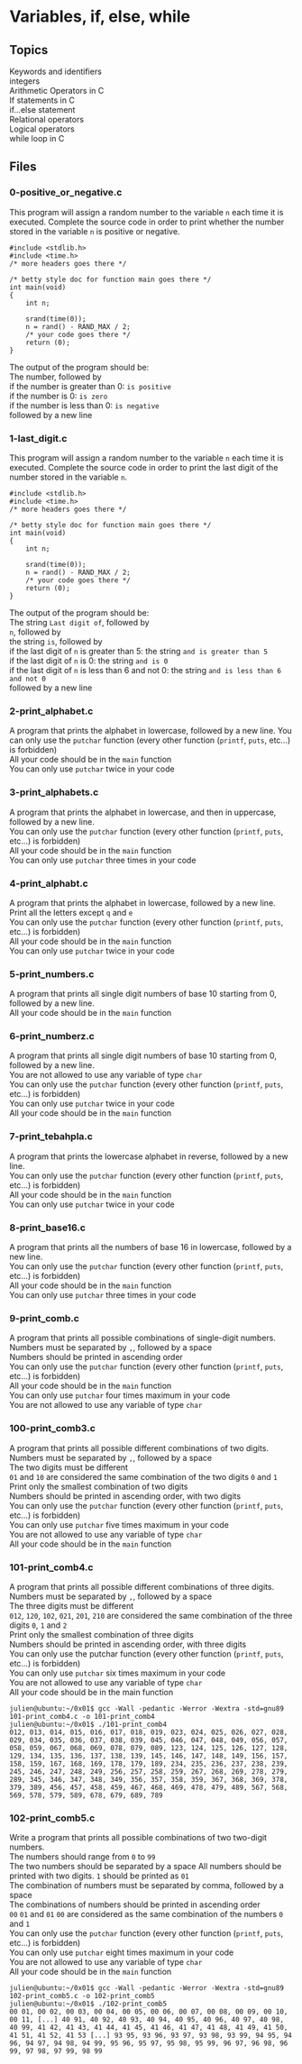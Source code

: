 # Variables, if, else, while

## Topics
Keywords and identifiers  
integers  
Arithmetic Operators in C  
If statements in C  
if…else statement  
Relational operators  
Logical operators  
while loop in C  

## Files
### 0-positive_or_negative.c
This program will assign a random number to the variable `n` each time it is executed. Complete the source code in order to print whether the number stored in the variable `n` is positive or negative.  
```
#include <stdlib.h>
#include <time.h>
/* more headers goes there */

/* betty style doc for function main goes there */
int main(void)
{
	int n;

	srand(time(0));
	n = rand() - RAND_MAX / 2;
	/* your code goes there */
	return (0);
}
```
The output of the program should be:  
The number, followed by  
if the number is greater than 0: `is positive`  
if the number is 0: `is zero`  
if the number is less than 0: `is negative`  
followed by a new line  
### 1-last_digit.c
This program will assign a random number to the variable `n` each time it is executed. Complete the source code in order to print the last digit of the number stored in the variable `n`.  
```
#include <stdlib.h>
#include <time.h>
/* more headers goes there */

/* betty style doc for function main goes there */
int main(void)
{
	int n;

	srand(time(0));
	n = rand() - RAND_MAX / 2;
	/* your code goes there */
	return (0);
}
```
The output of the program should be:  
The string `Last digit of`, followed by  
`n`, followed by  
the string `is`, followed by  
if the last digit of `n` is greater than 5: the string `and is greater than 5`  
if the last digit of `n` is 0: the string `and is 0`  
if the last digit of `n` is less than 6 and not 0: the string `and is less than 6 and not 0`  
followed by a new line
### 2-print_alphabet.c
A program that prints the alphabet in lowercase, followed by a new line.
You can only use the `putchar` function (every other function (`printf`, `puts`, etc…) is forbidden)  
All your code should be in the `main` function  
You can only use `putchar` twice in your code  
### 3-print_alphabets.c
A program that prints the alphabet in lowercase, and then in uppercase, followed by a new line.  
You can only use the `putchar` function (every other function (`printf`, `puts`, etc…) is forbidden)  
All your code should be in the `main` function  
You can only use `putchar` three times in your code
### 4-print_alphabt.c
A program that prints the alphabet in lowercase, followed by a new line.  
Print all the letters except `q` and `e`  
You can only use the `putchar` function (every other function (`printf`, `puts`, etc…) is forbidden)  
All your code should be in the `main` function  
You can only use `putchar` twice in your code
### 5-print_numbers.c
A program that prints all single digit numbers of base 10 starting from 0, followed by a new line.  
All your code should be in the `main` function
### 6-print_numberz.c
A program that prints all single digit numbers of base 10 starting from 0, followed by a new line.  
You are not allowed to use any variable of type `char`  
You can only use the `putchar` function (every other function (`printf`, `puts`, etc…) is forbidden)  
You can only use `putchar` twice in your code  
All your code should be in the `main` function
### 7-print_tebahpla.c
A program that prints the lowercase alphabet in reverse, followed by a new line.  
You can only use the `putchar` function (every other function (`printf`, `puts`, etc…) is forbidden)  
All your code should be in the `main` function  
You can only use `putchar` twice in your code
### 8-print_base16.c
A program that prints all the numbers of base 16 in lowercase, followed by a new line.  
You can only use the `putchar` function (every other function (`printf`, `puts`, etc…) is forbidden)  
All your code should be in the `main` function  
You can only use `putchar` three times in your code
### 9-print_comb.c
A program that prints all possible combinations of single-digit numbers.  
Numbers must be separated by `,`, followed by a space  
Numbers should be printed in ascending order  
You can only use the `putchar` function (every other function (`printf`, `puts`, etc…) is forbidden)  
All your code should be in the `main` function  
You can only use `putchar` four times maximum in your code  
You are not allowed to use any variable of type `char`
### 100-print_comb3.c
A program that prints all possible different combinations of two digits.  
Numbers must be separated by `,`, followed by a space  
The two digits must be different  
`01` and `10` are considered the same combination of the two digits `0` and `1`  
Print only the smallest combination of two digits  
Numbers should be printed in ascending order, with two digits  
You can only use the `putchar` function (every other function (`printf`, `puts`, etc…) is forbidden)  
You can only use `putchar` five times maximum in your code  
You are not allowed to use any variable of type `char`  
All your code should be in the `main` function  
### 101-print_comb4.c
A program that prints all possible different combinations of three digits.  
Numbers must be separated by `,`, followed by a space  
The three digits must be different  
`012`, `120`, `102`, `021`, `201`, `210` are considered the same combination of the three digits `0`, `1` and `2`  
Print only the smallest combination of three digits  
Numbers should be printed in ascending order, with three digits  
You can only use the putchar function (every other function (`printf`, `puts`, etc…) is forbidden)  
You can only use `putchar` six times maximum in your code  
You are not allowed to use any variable of type `char`  
All your code should be in the main function  
```
julien@ubuntu:~/0x01$ gcc -Wall -pedantic -Werror -Wextra -std=gnu89 101-print_comb4.c -o 101-print_comb4
julien@ubuntu:~/0x01$ ./101-print_comb4
012, 013, 014, 015, 016, 017, 018, 019, 023, 024, 025, 026, 027, 028, 029, 034, 035, 036, 037, 038, 039, 045, 046, 047, 048, 049, 056, 057, 058, 059, 067, 068, 069, 078, 079, 089, 123, 124, 125, 126, 127, 128, 129, 134, 135, 136, 137, 138, 139, 145, 146, 147, 148, 149, 156, 157, 158, 159, 167, 168, 169, 178, 179, 189, 234, 235, 236, 237, 238, 239, 245, 246, 247, 248, 249, 256, 257, 258, 259, 267, 268, 269, 278, 279, 289, 345, 346, 347, 348, 349, 356, 357, 358, 359, 367, 368, 369, 378, 379, 389, 456, 457, 458, 459, 467, 468, 469, 478, 479, 489, 567, 568, 569, 578, 579, 589, 678, 679, 689, 789
```
### 102-print_comb5.c
Write a program that prints all possible combinations of two two-digit numbers.  
The numbers should range from `0` to `99`  
The two numbers should be separated by a space
All numbers should be printed with two digits. `1` should be printed as `01`  
The combination of numbers must be separated by comma, followed by a space  
The combinations of numbers should be printed in ascending order  
`00` `01` and `01` `00` are considered as the same combination of the numbers `0` and `1`  
You can only use the `putchar` function (every other function (`printf`, `puts`, etc…) is forbidden)  
You can only use `putchar` eight times maximum in your code  
You are not allowed to use any variable of type `char`  
All your code should be in the `main` function  
```
julien@ubuntu:~/0x01$ gcc -Wall -pedantic -Werror -Wextra -std=gnu89 102-print_comb5.c -o 102-print_comb5
julien@ubuntu:~/0x01$ ./102-print_comb5
00 01, 00 02, 00 03, 00 04, 00 05, 00 06, 00 07, 00 08, 00 09, 00 10, 00 11, [...] 40 91, 40 92, 40 93, 40 94, 40 95, 40 96, 40 97, 40 98, 40 99, 41 42, 41 43, 41 44, 41 45, 41 46, 41 47, 41 48, 41 49, 41 50, 41 51, 41 52, 41 53 [...] 93 95, 93 96, 93 97, 93 98, 93 99, 94 95, 94 96, 94 97, 94 98, 94 99, 95 96, 95 97, 95 98, 95 99, 96 97, 96 98, 96 99, 97 98, 97 99, 98 99
```
